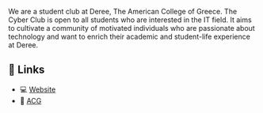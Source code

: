 We are a student club at Deree, The American College of Greece. The Cyber Club is open to all students who are interested in the IT field. It aims to cultivate a community of motivated individuals who are passionate about technology and want to enrich their academic and student-life experience at Deree.


## 🔗 Links
+ 💻 [Website](https://dccyberclub.com)
+ 🏫 [ACG](https://acg.edu)
